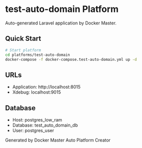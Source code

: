 # test-auto-domain Platform

Auto-generated Laravel application by Docker Master.

## Quick Start

```bash
# Start platform
cd platforms/test-auto-domain
docker-compose -f docker-compose.test-auto-domain.yml up -d
```

## URLs
- Application: http://localhost:8015
- Xdebug: localhost:9015

## Database
- Host: postgres_low_ram
- Database: test_auto_domain_db
- User: postgres_user

Generated by Docker Master Auto Platform Creator
